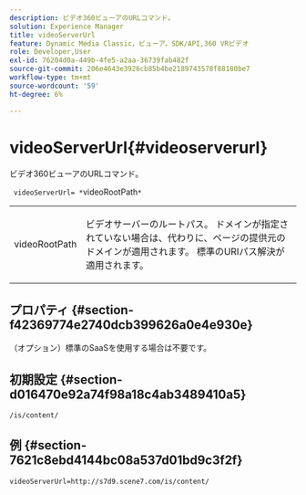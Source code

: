 ```yaml
---
description: ビデオ360ビューアのURLコマンド。
solution: Experience Manager
title: videoServerUrl
feature: Dynamic Media Classic，ビューア，SDK/API,360 VRビデオ
role: Developer,User
exl-id: 76204d0a-449b-4fe5-a2aa-36739fab482f
source-git-commit: 206e4643e3926cb85b4be2189743578f88180be7
workflow-type: tm+mt
source-wordcount: '59'
ht-degree: 6%

---
```


# videoServerUrl{#videoserverurl}

ビデオ360ビューアのURLコマンド。

` videoServerUrl= *`videoRootPath`*`

<table id="table_C616483932C2482CA9794DDD7313FD7C"> 
 <tbody> 
  <tr> 
   <td colname="col1"> <p> <span class="codeph"> <span class="varname"> videoRootPath</span> </span> </p> </td> 
   <td colname="col2"> <p> ビデオサーバーのルートパス。 ドメインが指定されていない場合は、代わりに、ページの提供元のドメインが適用されます。 標準のURIパス解決が適用されます。 </p> </td> 
  </tr> 
 </tbody> 
</table>

## プロパティ {#section-f42369774e2740dcb399626a0e4e930e}

（オプション）標準のSaaSを使用する場合は不要です。

## 初期設定 {#section-d016470e92a74f98a18c4ab3489410a5}

`/is/content/`

## 例 {#section-7621c8ebd4144bc08a537d01bd9c3f2f}

```
videoServerUrl=http://s7d9.scene7.com/is/content/
```
